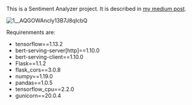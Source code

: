 This is a Sentiment Analyzer project. It is described in [my medium post](https://towardsdatascience.com/sentiment-analyzer-with-bert-build-tune-deploy-da84c0f2366d).

![1__AQGOWAncIy13B7J8qIcbQ](https://user-images.githubusercontent.com/99670669/183235659-4c42c218-a7c7-486f-bf6c-c0c58258311a.gif)

Requirenments are:

- tensorflow==1.13.2
- bert-serving-server[http]==1.10.0
- bert-serving-client==1.10.0
- Flask==1.1.2
- flask_cors==3.0.8
- numpy==1.19.0
- pandas==1.0.5
- tensorflow_cpu==2.2.0
- gunicorn==20.0.4


